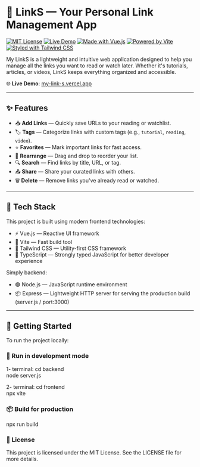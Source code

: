 # 🔗 LinkS — Your Personal Link Management App

[![MIT License](https://img.shields.io/badge/license-MIT-blue.svg)](LICENSE)
[![Live Demo](https://img.shields.io/badge/demo-online-success)](https://link-s-ghgv.vercel.app/)
[![Made with Vue.js](https://img.shields.io/badge/made%20with-Vue.js-42b883)](https://vuejs.org/)
[![Powered by Vite](https://img.shields.io/badge/powered%20by-Vite-646cff)](https://vitejs.dev/)
[![Styled with Tailwind CSS](https://img.shields.io/badge/styled%20with-Tailwind%20CSS-38bdf8)](https://tailwindcss.com/)

My LinkS is a lightweight and intuitive web application designed to help you manage all the links you want to read or watch later. Whether it's tutorials, articles, or videos, LinkS keeps everything organized and accessible.

🌐 **Live Demo**: [my-link-s.vercel.app](https://my-link-s.vercel.app/)

---

## ✨ Features

- 📥 **Add Links** — Quickly save URLs to your reading or watchlist.
- 🏷️ **Tags** — Categorize links with custom tags (e.g., `tutorial`, `reading`, `video`).
- ⭐ **Favorites** — Mark important links for fast access.
- 🔀 **Rearrange** — Drag and drop to reorder your list.
- 🔍 **Search** — Find links by title, URL, or tag.
- 📤 **Share** — Share your curated links with others.
- 🗑️ **Delete** — Remove links you've already read or watched.

---

## 🧰 Tech Stack

This project is built using modern frontend technologies:

- ⚡ Vue.js — Reactive UI framework
- 🚀 Vite — Fast build tool
- 🎨 Tailwind CSS — Utility-first CSS framework
- 🧠 TypeScript — Strongly typed JavaScript for better developer experience

Simply backend: 
- 🟢 Node.js — JavaScript runtime environment
- 📦 Express — Lightweight HTTP server for serving the production build (server.js / port:3000)

---

## 🚀 Getting Started

To run the project locally:

### 🔧 Run in development mode

1- terminal: cd backend <br/>
node server.js

2- terminal: cd frontend <br/>
npx vite

### 📦 Build for production

npx run build

### 📄 License
This project is licensed under the MIT License. See the LICENSE file for more details.